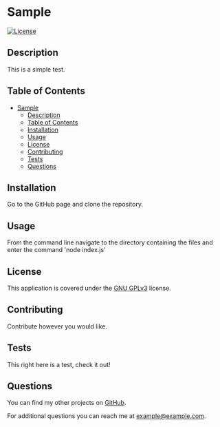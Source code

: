# Sample

[![License](https://img.shields.io/badge/License-GNU_GPLv3-blue.svg)](https://choosealicense.com/licenses/gpl-3.0/)

## Description

This is a simple test.

## Table of Contents

- [Sample](#sample)
  - [Description](#description)
  - [Table of Contents](#table-of-contents)
  - [Installation](#installation)
  - [Usage](#usage)
  - [License](#license)
  - [Contributing](#contributing)
  - [Tests](#tests)
  - [Questions](#questions)

## Installation

Go to the GitHub page and clone the repository.

## Usage

From the command line navigate to the directory containing the files and enter the command 'node index.js'

## License

This application is covered under the [GNU GPLv3](https://choosealicense.com/licenses/gpl-3.0/) license.

## Contributing

Contribute however you would like.

## Tests

This right here is a test, check it out!

## Questions

You can find my other projects on [GitHub](https://github.com/SampleUserName).

For additional questions you can reach me at [example@example.com](mailto:example@example.com).
